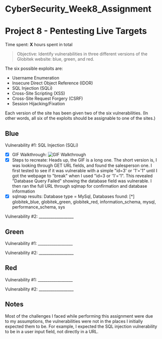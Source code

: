# CyberSecurity_Week8_Assignment

# Project 8 - Pentesting Live Targets

Time spent: **X** hours spent in total

> Objective: Identify vulnerabilities in three different versions of the Globitek website: blue, green, and red.

The six possible exploits are:
* Username Enumeration
* Insecure Direct Object Reference (IDOR)
* SQL Injection (SQLi)
* Cross-Site Scripting (XSS)
* Cross-Site Request Forgery (CSRF)
* Session Hijacking/Fixation

Each version of the site has been given two of the six vulnerabilities. (In other words, all six of the exploits should be assignable to one of the sites.)

## Blue

Vulnerability #1: SQL Injection (SQLi)

  - [x] GIF Walkthrough: <img src='https://i.imgur.com/TYNn5av.gif' title='GIF Walkthrough' width='' alt='GIF Walkthrough' />
  - [x] Steps to recreate: Heads up, the GIF is a long one. The short version is, I was looking through GET URL fields, and found the salesperson one. I first tested to see if it was vulnerable with a simple "id=3' or '1'='1" until I got the webpage to "break" when I used "id=3 or '1'='1". This revealed "Database Query Failed" showing the database field was vulnerable. I then ran the full URL through sqlmap for confirmation and database information
  - [x] sqlmap results: Database type = MySql, Databases found: [*] globitek_blue, globitek_green, globitek_red, information_schema, mysql, performance_schema, sys

Vulnerability #2: __________________


## Green

Vulnerability #1: __________________

Vulnerability #2: __________________


## Red

Vulnerability #1: __________________

Vulnerability #2: __________________


## Notes

Most of the challenges I faced while performing this assignment were due to my assumptions, the vulnerabilities were not in the places I initially expected them to be. For example, I expected the SQL injection vulnerability to be in a user input field, not directly in a URL.
